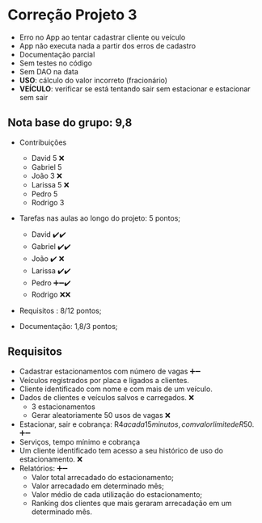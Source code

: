 # Correção Projeto 3

  - Erro no App ao tentar cadastrar cliente ou veículo
  - App não executa nada a partir dos erros de cadastro
  - Documentação parcial
  - Sem testes no código
  - Sem DAO na data
  - **USO**: cálculo do valor incorreto (fracionário)
  - **VEÍCULO**: verificar se está tentando sair sem estacionar e estacionar sem sair

## Nota base do grupo: 9,8


  - Contribuições
    - David 5 ❌
    - Gabriel 5
    - João 3 ❌
    - Larissa 5 ❌
    - Pedro 5
    - Rodrigo 3
    

  - Tarefas nas aulas ao longo do projeto: 5 pontos;
    - David ✔️✔️
    - Gabriel ✔️✔️
    - João ✔️ ❌
    - Larissa ✔️✔️
    - Pedro ➕➖✔️
    - Rodrigo ❌❌

- Requisitos : 8/12 pontos;
- Documentação: 1,8/3 pontos;


   

## Requisitos

  - Cadastrar estacionamentos com número de vagas ➕➖
  - Veículos registrados por placa e ligados a clientes. 
  - Cliente identificado com nome e com mais de um veículo. 
  - Dados de clientes e veículos salvos e carregados. ❌
    - 3 estacionamentos
	- Gerar aleatoriamente 50 usos de vagas ❌
  - Estacionar, sair e cobrança: R$4 a cada 15 minutos, com valor limite de R$50. ➕➖
  - Serviços, tempo mínimo e cobrança
  - Um cliente identificado tem acesso a seu histórico de uso do estacionamento.  ❌
  - Relatórios: ➕➖
    - Valor total arrecadado do estacionamento;
    - Valor arrecadado em determinado mês;
    - Valor médio de cada utilização do estacionamento;
    - Ranking dos clientes que mais geraram arrecadação em um determinado mês.